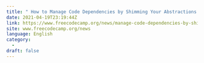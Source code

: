 ```yaml
---
title: " How to Manage Code Dependencies by Shimming Your Abstractions "
date: 2021-04-19T23:19:44Z
link: https://www.freecodecamp.org/news/manage-code-dependencies-by-shimming-your-abstractions/?utm_medium=RSS&utm_source=news.12bit.vn
site: www.freecodecamp.org/news
language: English
category:
  -   
draft: false
---
```

